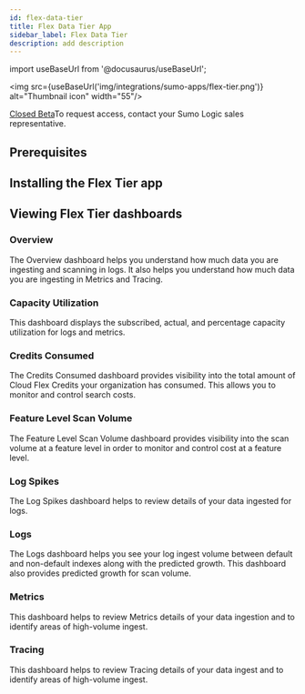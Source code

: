 ```yaml
---
id: flex-data-tier
title: Flex Data Tier App
sidebar_label: Flex Data Tier
description: add description
---
```


<head>
  <meta name="robots" content="noindex" />
</head>

import useBaseUrl from '@docusaurus/useBaseUrl';

<img src={useBaseUrl('img/integrations/sumo-apps/flex-tier.png')} alt="Thumbnail icon" width="55"/>

<p><a href="/docs/beta"><span className="beta">Closed Beta</span></a>To request access, contact your Sumo Logic sales representative.</p>

## Prerequisites

## Installing the Flex Tier app


## Viewing Flex Tier dashboards

### Overview
The Overview dashboard helps you understand how much data you are ingesting and scanning in logs. It also helps you understand how much data you are ingesting in Metrics and Tracing.

### Capacity Utilization
This dashboard displays the subscribed, actual, and percentage capacity utilization for logs and metrics.

### Credits Consumed
The Credits Consumed dashboard provides visibility into the total amount of Cloud Flex Credits your organization has consumed. This allows you to monitor and control search costs.

### Feature Level Scan Volume
The Feature Level Scan Volume dashboard provides visibility into the scan volume at a feature level in order to monitor and control cost at a feature level.

### Log Spikes
The Log Spikes dashboard helps to review details of your data ingested for logs.

### Logs
The Logs dashboard helps you see your log ingest volume between default and non-default indexes along with the predicted growth. This dashboard also provides predicted growth for scan volume.

### Metrics
This dashboard helps to review Metrics details of your data ingestion and to identify areas of high-volume ingest.

### Tracing
This dashboard helps to review Tracing details of your data ingest and to identify areas of high-volume ingest.
